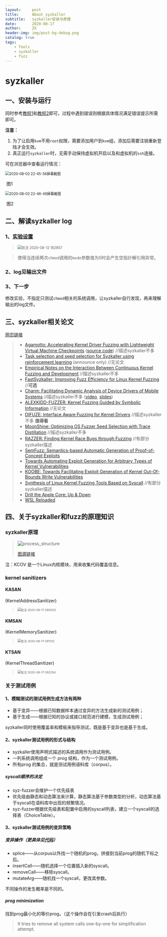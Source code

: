 ```yaml
---
layout:     post
title:      About syzkaller
subtitle:   syzkaller安装与原理
date:       2020-08-17
author:     ZX
header-img: img/post-bg-debug.png
catalog: true
tags:
    - Tools
    - syzkaller
    - fuzz
---
```




# syzkaller

## 一、安装与运行

同时参考[教程1](https://github.com/google/syzkaller/blob/master/docs/linux/setup_ubuntu-host_qemu-vm_x86-64-kernel.md)和[教程2](https://snappyjack.github.io/articles/2020-05/%E4%BD%BF%E7%94%A8Syzkaller%E8%BF%9B%E8%A1%8C%E5%86%85%E6%A0%B8fuzz)即可，过程中遇到错误则根据具体情况满足错误提示所需即可。

**注意：**

1. 为了让启用`kvm`不用`root`权限，需要添加用户到`kvm`组，添加后需要注销重新登陆才会生效。
2. 真正运行`syzkaller`时，无需手动保持虚拟机开启以及和虚拟机的`ssh`连接。

可在浏览器中查看运行情况：

<img src="https://i.loli.net/2020/08/03/aZ6MNe2CXpmubwL.png" alt="2020-08-02 22-45-56屏幕截图" style="zoom:80%;" />

​																											图1

<img src="https://i.loli.net/2020/08/03/Ppnj2t5hw9bZfm4.png" alt="2020-08-02 22-46-49屏幕截图" style="zoom: 80%;" />

​																											图2

## 二、解读syzkaller log

### 1、[实验设置](https://snappyjack.github.io/articles/2020-05/%E4%BD%BF%E7%94%A8Syzkaller%E8%BF%9B%E8%A1%8C%E5%86%85%E6%A0%B8fuzz)

> <img src="https://i.loli.net/2020/08/12/yRf98GI6nuormNp.png" alt="批注 2020-08-12 182957" style="zoom:80%;" />

> 使得当连续两次`chmod`调用的`mode`参数值为0时会产生空指针解引用异常。

### 2、log见输出文件

### 3、下一步

修改实验，不指定只测试`chmod`相关的系统调用，让syzkaller自行发现，再来理解输出的log文件。



## 三、syzkaller相关论文

 [网页链接](https://github.com/google/syzkaller/blob/master/docs/research.md)

> * [Agamotto: Accelerating Kernel Driver Fuzzing with Lightweight Virtual Machine Checkpoints](https://www.usenix.org/conference/usenixsecurity20/presentation/song) ([source code](https://github.com/securesystemslab/agamotto))  //描述syzkaller不多
> * [Task selection and seed selection for Syzkaller using reinforcement learning](https://groups.google.com/d/msg/syzkaller/eKPD4ZpJ66o/UqO_K-SMFwAJ) (announce only)  //无论文
> * [Empirical Notes on the Interaction Between Continuous Kernel Fuzzing and Development](http://users.utu.fi/kakrind/publications/19/vulnfuzz_camera.pdf)  //描述syzkaller不多
> * [FastSyzkaller: Improving Fuzz Efficiency for Linux Kernel Fuzzing](https://iopscience.iop.org/article/10.1088/1742-6596/1176/2/022013)  //**可选**
> * [Charm: Facilitating Dynamic Analysis of Device Drivers of Mobile Systems](https://www.usenix.org/system/files/conference/usenixsecurity18/sec18-talebi.pdf)  //描述syzkaller不多
>   ([video](https://www.usenix.org/conference/usenixsecurity18/presentation/talebi),
>   [slides](https://www.usenix.org/sites/default/files/conference/protected-files/security18_slides_talebi.pdf))
> * [ALEXKIDD-FUZZER: Kernel Fuzzing Guided by Symbolic Information](https://www.cerias.purdue.edu/assets/symposium/2018-posters/829-D1B.pdf)  //无论文
> * [DIFUZE: Interface Aware Fuzzing for Kernel Drivers](https://acmccs.github.io/papers/p2123-corinaA.pdf)  //描述syzkaller不多         **值得看**
> * [MoonShine: Optimizing OS Fuzzer Seed Selection with Trace Distillation](http://www.cs.columbia.edu/~suman/docs/moonshine.pdf)  //描述syzkaller不多
> * [RAZZER: Finding Kernel Race Bugs through Fuzzing](https://lifeasageek.github.io/papers/jeong:razzer.pdf)  //有部分syzkaller描述
> * [SemFuzz: Semantics-based Automatic Generation of Proof-of-Concept Exploits](https://www.informatics.indiana.edu/xw7/papers/p2139-you.pdf)
> * [Towards Automating Exploit Generation for Arbitrary Types of Kernel Vulnerabilities](https://i.blackhat.com/us-18/Thu-August-9/us-18-Wu-Towards-Automating-Exploit-Generation-For-Arbitrary-Types-of-Kernel-Vulnerabilities-wp.pdf)
> * [KOOBE: Towards Facilitating Exploit Generation of Kernel Out-Of-Bounds Write Vulnerabilities](https://www.usenix.org/system/files/sec20summer_chen-weiteng_prepub.pdf)
> * [Synthesis of Linux Kernel Fuzzing Tools Based on Syscall](http://dpi-proceedings.com/index.php/dtcse/article/download/14990/14503)  //有部分syzkaller描述
> * [Drill the Apple Core: Up & Down](https://i.blackhat.com/eu-18/Wed-Dec-5/eu-18-Juwei_Lin-Drill-The-Apple-Core.pdf)
> * [WSL Reloaded](https://www.slideshare.net/AnthonyLAOUHINETSUEI/wsl-reloaded)



## 四、关于syzkaller和fuzz的原理知识

### syzkaller原理

> ![process_structure](https://i.loli.net/2020/08/15/TlExKLQNq3sOZbi.png)
>
> [图源链接](https://github.com/google/syzkaller/blob/master/docs/internals.md)

注：KCOV 是一个Linux内核模块，用来收集代码覆盖信息。

### kernel sanitizers

#### KASAN

(KernelAddressSanitizer)

> <img src="https://i.loli.net/2020/08/17/qOsKeMzr76VH1Zk.png" alt="批注 2020-08-17 090033" style="zoom: 67%;" />

#### KMSAN

(KernelMemorySanitizer)

> <img src="https://i.loli.net/2020/08/17/STKirgUYu9NQfvD.png" alt="批注 2020-08-17 091132" style="zoom:67%;" />

#### KTSAN

(KernelThreadSanitizer)

> <img src="https://i.loli.net/2020/08/17/rVLs7cCzDFgIloX.png" alt="批注 2020-08-17 092254" style="zoom:67%;" />

### 关于测试用例

#### 1、模糊测试的测试用例生成方法有两种

* 基于变异——根据已知数据样本通过变异的方法生成新的测试用例；
* 基于生成——根据已知的协议或接口规范进行建模，生成测试用例；

syzkaller同时使用覆盖率和模板来指导测试，既是基于变异也是基于生成。

#### 2、syzkaller测试用例的形式与结构

* syzkaller使用声明式描述的系统调用作为测试用例。
* 一列系统调用组成一个 prog 结构，作为一个测试用例。
* 所有prog 的集合，就是测试用例语料库（corpus）。

##### syscall顺序的决定

* syz-fuzzer会维护一个优先级表
* 优先级由静态和动态算法来计算，静态算法基于参数类型的分析，动态算法基于syscall在语料库中出现的频繁情况。
* syz-fuzzer根据优先级表和配置中启用的syscall列表，建立一个syscall的选择表（ChoiceTable）。

#### 3、syzkaller测试用例的变异策略

##### 变异操作（更具体见[代码](https://github.com/google/syzkaller/blob/ed8812ac86c117831a001923d3048b0acd04ed3e/prog/mutation.go)）

* splice——从corpus以外找一个随机的prog，拼接到当前prog的随机下标之后。
* insertCall——随机选择一个位置插入新的syscall。
* removeCall——移除syscall。
* mutateArg——随机找一个syscall，更改其参数。

不同操作的发生概率是不同的。

##### prog minimization

找到prog最小化的等价prog。（这个操作会在引发crash后执行）

> It tries to remove all system calls one-by-one for simplification attempt.